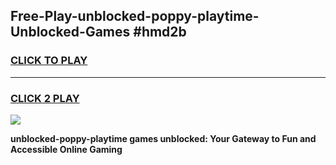 
## Free-Play-unblocked-poppy-playtime-Unblocked-Games #hmd2b
<h3>
<a href="https://news.freeplayer.one?title=unblocked-poppy-playtime&ref=8M">CLICK TO PLAY</a></h3>
<hr>

<h3>
<a href="https://news.freeplayer.one?title=unblocked-poppy-playtime&ref=8M">CLICK 2 PLAY</a>
  
</h3>

<a href="https://news.freeplayer.one?title=unblocked-poppy-playtime&ref=8M"><img src="https://clearcache.store/games.png"></a>


**unblocked-poppy-playtime games unblocked: Your Gateway to Fun and Accessible Online Gaming**

